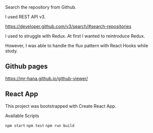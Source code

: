 Search the repository from Github.

I used REST API v3.

https://developer.github.com/v3/search/#search-repositories

I used to struggle with Redux. At first I wanted to reintroduce Redux.

However, I was able to handle the flux pattern with React Hooks while study.

## Github pages
https://mr-hana.github.io/github-viewer/

## React App
This project was bootstrapped with Create React App.

Available Scripts

```npm start```
```npm test```
```npm run build```
